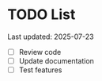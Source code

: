# TODO List

Last updated: 2025-07-23

- [ ] Review code
- [ ] Update documentation
- [ ] Test features
